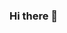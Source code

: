 ### Hi there 👋

<!--
**AnthonyBretonAndrade14/AnthonyBretonAndrade14** is a ✨ _special_ ✨ repository because its `README.md` (this file) appears on your GitHub profile.

| Lunes          | Martes                  | Miercoles               | Jueves                  | Viernes                 |
|----------------|-------------------------|-------------------------|-------------------------|-------------------------|
| 9:00 a 10:00   | Topicos Avanzados       | Topicos Avanzados       | Topicos Avanzados       | Topicos Avanzados      
| 11:00 a 12:00  | Base de datos           | Base de datos           | Base de datos           | Base de datos           
| 13:00 a 14:00  | Ingeniería de software  | Ingeniería de software  | Ingeniería de software  | Ingeniería de software  
| 14:00 a 15:00  | Sistemas operativos     | Sistemas operativos     | Sistemas operativos     |                         
| 15:00 a 16:00  | Lenguaje de Interfaz    | Lenguaje de Interfaz    | Lenguaje de Interfaz    |                         
|                |                         |                         |                         |                        
|                |                         |                         |                         |                         
|                |                         |                         |                         |                         
|                |                         |                         |                         |                          

